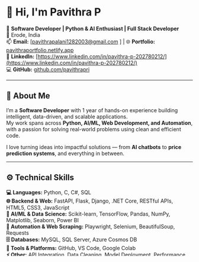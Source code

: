 # 👋 Hi, I'm Pavithra P  

🚀 **Software Developer | Python & AI Enthusiast | Full Stack Developer**  
📍 Erode, India  
📫 **Email:** [pavithrapalani1282003@gmail.com  ]  | 
🌐 **Portfolio:** [pavithraportfolio.netlify.app](https://pavithraportfolio.netlify.app)  
💼 **LinkedIn:** [https://www.linkedin.com/in/pavithra-p-202780212/](https://www.linkedin.com/in/pavithra-p-202780212/)  
💻 **GitHub:** [github.com/pavithrapri](https://github.com/pavithrapri)  

---

## 🧠 About Me
I’m a **Software Developer** with 1 year of hands-on experience building intelligent, data-driven, and scalable applications.  
My work spans across **Python, AI/ML, Web Development, and Automation**, with a passion for solving real-world problems using clean and efficient code.  

I love turning ideas into impactful solutions — from **AI chatbots** to **price prediction systems**, and everything in between.

---

## ⚙️ Technical Skills

**💻 Languages:** Python, C, C#, SQL  
**🌐 Backend & Web:** FastAPI, Flask, Django, .NET Core, RESTful APIs, HTML5, CSS3, JavaScript  
**🧠 AI/ML & Data Science:** Scikit-learn, TensorFlow, Pandas, NumPy, Matplotlib, Seaborn, Power BI  
**🤖 Automation & Web Scraping:** Playwright, Selenium, BeautifulSoup, Requests  
**🗄️ Databases:** MySQL, SQL Server, Azure Cosmos DB  
**🧩 Tools & Platforms:** GitHub, VS Code, Google Colab  
**⚡ Other:** API Integration, Data Cleaning, Model Deployment, Performance Optimization  

---

## 💼 Experience

### 🧩 **Software Developer – Python & AI**  
**BM E Solutions** | *Aug 2024 – Present*  
- Developed scalable backend APIs using FastAPI & Flask for internal platforms.  
- Built automation scripts and web scrapers using Playwright & Selenium for real-time e-commerce data.  
- Engineered ML models for price prediction, product recommendations, and classification.  
- Integrated Azure Cosmos DB, MySQL, and SQL Server databases with data pipelines.  
- Designed interactive dashboards using Power BI & Matplotlib.  

**Tech Stack:** Python, FastAPI, Flask, Selenium, Scikit-learn, TensorFlow, MySQL, REST APIs  

---

## 🎓 Education

- **B.Tech in Biotechnology** – Bannari Amman Institute of Technology (CGPA: 8.14 / 2020–2024)  
- **HSC** – Adharsh Vidyalaya Hr. Sec. School (76.5% / 2020)  
- **SSLC** – Adharsh Vidyalaya Hr. Sec. School (87.4% / 2018)  

---

## 🏆 Achievements
- 🧾 Published a paper: *"Fault Detection Method for Tail Rope Using Machine Learning"* in IUARI Journal.  

---

## 🎖️ Certifications
- **Python Full Stack with Data Science** – QSpider, Chennai  
- **.NET Training** – Centralogic, Pune (2024)  

---

## 💬 Let’s Connect
I’m always open to  exciting tech opportunities .  
Feel free to connect or drop me a message!  

🌐 [Portfolio](https://pavithraportfolio.netlify.app) • 💼 [LinkedIn](https://www.linkedin.com/in/pavithra-p-20278022/) • 💻 [GitHub](https://github.com/pavithrapri)

---

⭐ *“Code. Learn. Build. Repeat.”*  
